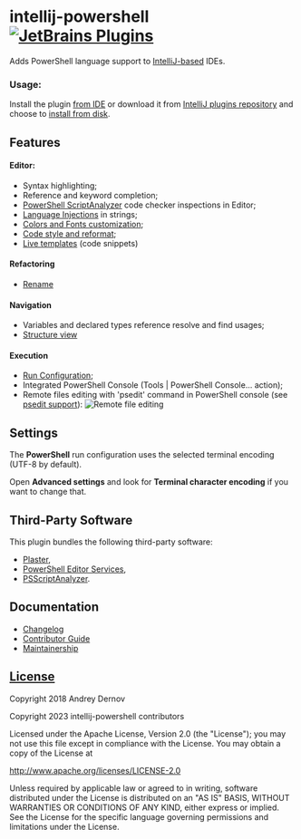 # intellij-powershell [![JetBrains Plugins][badge-plugins]][plugin-repository]
Adds PowerShell language support to [IntelliJ-based](https://www.jetbrains.com/products.html?type=ide) IDEs.

### Usage:
Install the plugin [from IDE](https://www.jetbrains.com/help/idea/managing-plugins.html#repos) or download it from [IntelliJ plugins repository](https://plugins.jetbrains.com/plugin/10249-powershell) and choose to [install from disk](https://www.jetbrains.com/help/idea/managing-plugins.html#installing-plugins-from-disk).


## Features

#### Editor:
- Syntax highlighting;
- Reference and keyword completion;
- [PowerShell ScriptAnalyzer](https://github.com/PowerShell/PSScriptAnalyzer) code checker inspections in Editor;
- [Language Injections](https://www.jetbrains.com/help/idea/using-language-injections.html) in strings;
- [Colors and Fonts customization](https://www.jetbrains.com/help/idea/configuring-colors-and-fonts.html);
- [Code style and reformat](https://www.jetbrains.com/help/idea/using-code-editor.html#reformat_rearrange_code);
- [Live templates](https://www.jetbrains.com/help/idea/using-live-templates.html) (code snippets)

#### Refactoring
- [Rename](https://www.jetbrains.com/help/idea/rename-refactorings.html)

#### Navigation
- Variables and declared types reference resolve and find usages;
- [Structure view](https://www.jetbrains.com/help/idea/viewing-structure-of-a-source-file.html)

#### Execution
- [Run Configuration](https://www.jetbrains.com/help/idea/run-debug-configuration.html);
- Integrated PowerShell Console (Tools | PowerShell Console... action);
- Remote files editing with 'psedit' command in PowerShell console (see [psedit support](https://bitbucket.org/adernov/powershell/issues/18/psedit-support#comment-46351640)):
![Remote file editing](https://bitbucket.org/adernov/powershell/issues/attachments/18/adernov/powershell/1529580003.05/18/remote_files_editing.gif)

Settings
--------
The **PowerShell** run configuration uses the selected terminal encoding (UTF-8 by default).

Open **Advanced settings** and look for **Terminal character encoding** if you want to change that.

Third-Party Software
--------------------
This plugin bundles the following third-party software:

- [Plaster](https://github.com/PowerShellOrg/Plaster),
- [PowerShell Editor Services](https://github.com/PowerShell/PowerShellEditorServices),
- [PSScriptAnalyzer](https://github.com/PowerShell/PSScriptAnalyzer).

Documentation
-------------
- [Changelog][docs.changelog]
- [Contributor Guide][docs.contributing]
- [Maintainership][docs.maintainership]

[License][docs.license]
---------
Copyright 2018 Andrey Dernov

Copyright 2023 intellij-powershell contributors

Licensed under the Apache License, Version 2.0 (the "License");
you may not use this file except in compliance with the License.
You may obtain a copy of the License at

http://www.apache.org/licenses/LICENSE-2.0

Unless required by applicable law or agreed to in writing, software
distributed under the License is distributed on an "AS IS" BASIS,
WITHOUT WARRANTIES OR CONDITIONS OF ANY KIND, either express or implied.
See the License for the specific language governing permissions and
limitations under the License.

[badge-plugins]: https://img.shields.io/jetbrains/plugin/v/10249?label=powershell
[docs.changelog]: ./CHANGELOG.md
[docs.contributing]: ./CONTRIBUTING.md
[docs.license]: ./LICENSE
[plugin-repository]: https://plugins.jetbrains.com/plugin/10249-powershell
[docs.maintainership]: ./MAINTAINERSHIP.md
